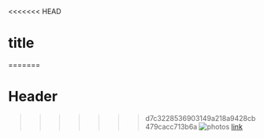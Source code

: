 <<<<<<< HEAD
# title 
=======
# Header 
>>>>>>> d7c3228536903149a218a9428cb479cacc713b6a
![photos](image1.png)
[link](something.in)